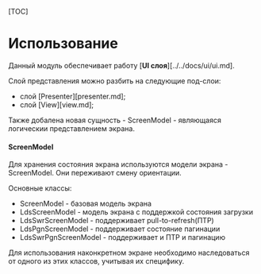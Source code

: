 [TOC]

# Использование

Данный модуль обеспечивает работу [**UI слоя**][../../docs/ui/ui.md].

Слой представления можно разбить на следующие под-слои:
* слой [Presenter][presenter.md];
* слой [View][view.md];

Также добалена новая сущность - ScreenModel - являющаяся логическии представлением
экрана.

#### ScreenModel
Для хранения состояния экрана используются модели экрана - ScreenModel.
Они переживают смену ориентации.

Основные классы:
* ScreenModel - базовая модель экрана
* LdsScreenModel - модель экрана с поддержкой состояния загрузки
* LdsSwrScreenModel - поддерживает pull-to-refresh(ПТР)
* LdsPgnScreenModel - поддерживает состояние пагинации
* LdsSwrPgnScreenModel - поддерживает и ПТР и пагинацию

Для использования наконкретном экране необходимо наследоваться от одного
из этих классов, учитывая их специфику.
